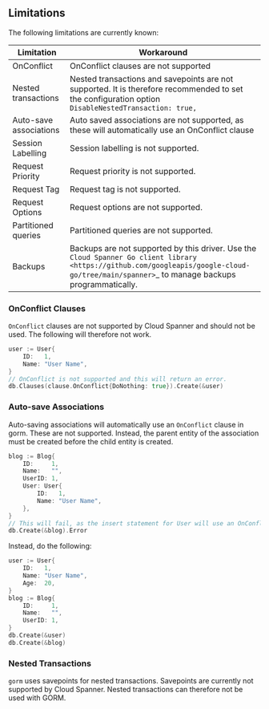 ## Limitations
The following limitations are currently known:

| Limitation             | Workaround                                                                                                                                                                                                |
|------------------------|-----------------------------------------------------------------------------------------------------------------------------------------------------------------------------------------------------------|
| OnConflict             | OnConflict clauses are not supported                                                                                                                                                                      |
| Nested transactions    | Nested transactions and savepoints are not supported. It is therefore recommended to set the configuration option `DisableNestedTransaction: true,`                                                       |
| Auto-save associations | Auto saved associations are not supported, as these will automatically use an OnConflict clause                                                                                                           |
| Session Labelling      | Session labelling is not supported.                                                                                                                                                                       |
| Request Priority       | Request priority is not supported.                                                                                                                                                                        |
| Request Tag            | Request tag is not supported.                                                                                                                                                                             |
| Request Options        | Request options are not supported.                                                                                                                                                                        |
| Partitioned queries    | Partitioned queries are not supported.                                                                                                                                                                    |
| Backups                | Backups are not supported by this driver. Use the `Cloud Spanner Go client library <https://github.com/googleapis/google-cloud-go/tree/main/spanner>`_ to manage backups programmatically.                |

### OnConflict Clauses
`OnConflict` clauses are not supported by Cloud Spanner and should not be used. The following will
therefore not work.

```go
user := User{
    ID:   1,
    Name: "User Name",
}
// OnConflict is not supported and this will return an error.
db.Clauses(clause.OnConflict{DoNothing: true}).Create(&user)
```

### Auto-save Associations
Auto-saving associations will automatically use an `OnConflict` clause in gorm. These are not
supported. Instead, the parent entity of the association must be created before the child entity is
created.

```go
blog := Blog{
    ID:     1,
    Name:   "",
    UserID: 1,
    User: User{
        ID:   1,
        Name: "User Name",
    },
}
// This will fail, as the insert statement for User will use an OnConflict clause.
db.Create(&blog).Error
```

Instead, do the following:

```go
user := User{
    ID:   1,
    Name: "User Name",
    Age:  20,
}
blog := Blog{
    ID:     1,
    Name:   "",
    UserID: 1,
}
db.Create(&user)
db.Create(&blog)
```

### Nested Transactions
`gorm` uses savepoints for nested transactions. Savepoints are currently not supported by Cloud Spanner. Nested
transactions can therefore not be used with GORM.
